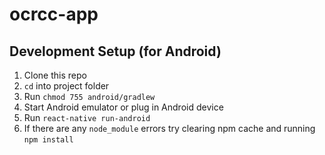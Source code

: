 # ocrcc-app

## Development Setup (for Android)
1. Clone this repo
2. `cd` into project folder
3. Run `chmod 755 android/gradlew`
4. Start Android emulator or plug in Android device
5. Run `react-native run-android`
6. If there are any `node_module` errors try clearing npm cache and running `npm install`